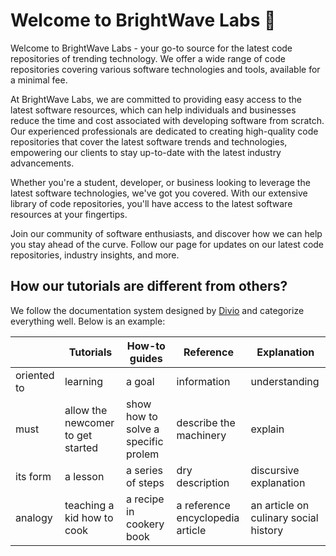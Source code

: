# Welcome to BrightWave Labs 🧪

Welcome to BrightWave Labs - your go-to source for the latest code repositories of trending technology. We offer a wide range of code repositories covering various software technologies and tools, available for a minimal fee.

At BrightWave Labs, we are committed to providing easy access to the latest software resources, which can help individuals and businesses reduce the time and cost associated with developing software from scratch. Our experienced professionals are dedicated to creating high-quality code repositories that cover the latest software trends and technologies, empowering our clients to stay up-to-date with the latest industry advancements.

Whether you're a student, developer, or business looking to leverage the latest software technologies, we've got you covered. With our extensive library of code repositories, you'll have access to the latest software resources at your fingertips.

Join our community of software enthusiasts, and discover how we can help you stay ahead of the curve. Follow our page for updates on our latest code repositories, industry insights, and more. 

## How our tutorials are different from others?

We follow the documentation system designed by [Divio](https://documentation.divio.com/introduction/) and categorize everything well. Below is an example:

|  | **Tutorials** | **How-to guides** | **Reference** | **Explanation** |
|------------|----------|----------------|-----------------|----------|
| oriented to  | learning | a goal | information | understanding |
| must         | allow the newcomer to get started         | show how to solve a specific prolem               | describe the machinery                | explain         |
| its form     | a lesson         | a series of steps               | dry description                | discursive explanation         |
| analogy      |  teaching a kid how to cook        | a recipe in cookery book               | a reference encyclopedia article                | an article on culinary social history         |

